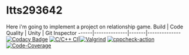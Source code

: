 # ltts293642
Here i'm going to implement a project on relationship game.
Build | Code Quality | Unity | Git Inspector
------|--------------|-------|--------------
[![Codacy Badge](https://api.codacy.com/project/badge/Grade/b0e888af98f2458489eabe889b290773)](https://app.codacy.com/gh/Akhildodda451/ltts293642?utm_source=github.com&utm_medium=referral&utm_content=Akhildodda451/ltts293642&utm_campaign=Badge_Grade_Settings)
[![C/C++ CI](https://github.com/stepin654321/MiniProject_Template/actions/workflows/c-build.yml/badge.svg)](https://github.com/stepin654321/MiniProject_Template/actions/workflows/c-build.yml)|[![Valgrind](https://github.com/stepin654321/MiniProject_Template/actions/workflows/Valgrind.yml/badge.svg)](https://github.com/stepin654321/MiniProject_Template/actions/workflows/Valgrind.yml)    [![cppcheck-action](https://github.com/stepin654321/MiniProject_Template/actions/workflows/cppcheck.yml/badge.svg)](https://github.com/stepin654321/MiniProject_Template/actions/workflows/cppcheck.yml)  [![Code-Coverage](https://github.com/Akhildodda451/ltts293642/actions/workflows/Code-coverage.yml/badge.svg)](https://github.com/Akhildodda451/ltts293642/actions/workflows/Code-coverage.yml) 
